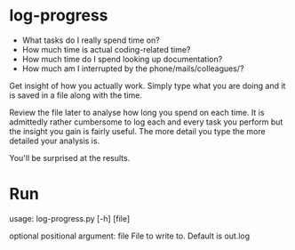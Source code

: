 log-progress
============

* What tasks do I really spend time on?
* How much time is actual coding-related time?
* How much time do I spend looking up documentation?
* How much am I interrupted by the phone/mails/colleagues/?

Get insight of how you actually work. Simply type what you are doing and it is saved in a file along with the time.

Review the file later to analyse how long you spend on each time. It is admittedly rather cumbersome to log each and every task you perform but the insight you gain is fairly useful. The more detail you type the more detailed your analysis is.

You'll be surprised at the results.


Run
===

usage: log-progress.py [-h] [file]

optional positional argument:
  file        File to write to. Default is out.log